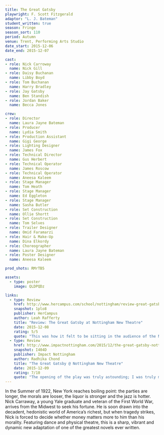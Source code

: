 ```yaml
---
title: The Great Gatsby
playwright: F. Scott Fitzgerald
adaptor: "L. J. Bateman"
student_written: true
season: Fringe
season_sort: 110
period: Autumn
venue: Trent, Performing Arts Studio
date_start: 2015-12-06
date_end: 2015-12-07

cast:
- role: Nick Carroway
  name: Nick Gill
- role: Daisy Buchanan
  name: Libby Boyd
- role: Tom Buchanan
  name: Harry Bradley
- role: Jay Gatsby
  name: Ben Standish
- role: Jordan Baker
  name: Becca Jones

crew:
- role: Director
  name: Laura Jayne Bateman
- role: Producer
  name: Lydia Smith
- role: Production Assistant
  name: Gigi George
- role: Lighting Designer
  name: James Fox
- role: Technical Director
  name: Gus Herbert
- role: Technical Operator
  name: James Roscow
- role: Technical Operator
  name: Aneesa Kaleem
- role: Stage Manager
  name: Tom Heath
- role: Stage Manager
  name: Ed Eggleton
- role: Stage Manager
  name: Sasha Butler
- role: Set Construction
  name: Ollie Shortt
- role: Set Construction
  name: Tom Selves
- role: Trailer Designer
  name: Omid Faramarzi
- role: Hair & Make-Up
  name: Dina Elkordy
- role: Choreographer
  name: Laura Jayne Bateman
- role: Poster Designer
  name: Aneesa Kaleem

prod_shots: RMrTB5

assets:
  - type: poster
    image: QLDPQDz

links:
  - type: Review
    href: http://www.hercampus.com/school/nottingham/review-great-gatsby-nottingham-new-theatre
    snapshot: 1plo8
    publisher: HerCampus
    author: Leah Rafferty
    title: "Review: The Great Gatsby at Nottingham New Theatre"
    date: 2015-12-08
    rating: 5/5
    quote: "This was how it felt to be sitting in the audience of the NNT’s production of The Great Gatsby, a fantastical adaptation of the world-renowned novel written by F. Scott Fitzgerald which did not disappoint! "
  - type: Review
    href: http://www.impactnottingham.com/2015/12/the-great-gatsby-nottingham-new-theatre/
    snapshot: I404D
    publisher: Impact Nottingham
    author: Radhika Chond
    title: "The Great Gatsby @ Nottingham New Theatre"
    date: 2015-12-09
    rating: 7/10
    quote: "The opening of the play was truly astounding; I was truly mesmerised by the whole mechanical-clockwork actions of the cast that enabled each character to be defined and introduced by a familiar trait without speaking. "
---
```


In the Summer of 1922, New York reaches boiling point: the parties are longer, the morals are looser, the liquor is stronger and the jazz is hotter. Nick Carraway, a young Yale graduate and veteran of the First World War, arrives from the Midwest to seek his fortune. He is soon drawn into the decadent, hedonistic world of America’s richest, but when tragedy strikes, Nick is forced to decide whether money matters more to him than his morality. Featuring dance and physical theatre, this is a sharp, vibrant and dynamic new adaptation of one of the greatest novels ever written.

